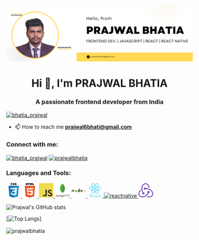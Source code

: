 <img src="https://github.com/prajwalbhatia/prajwalbhatia/blob/main/banner.JPG" alt="banner that says about PRAJWAL BHATIA">  
  
<h1 align="center">Hi 👋, I'm PRAJWAL BHATIA</h1>
<h3 align="center">A passionate frontend developer from India</h3>

<p align="left"> <a href="https://twitter.com/bhatia_prajwal" target="blank"><img src="https://img.shields.io/twitter/follow/bhatia_prajwal?logo=twitter&style=for-the-badge" alt="bhatia_prajwal" /></a> </p>

- 📫 How to reach me **prajwal6bhati@gmail.com**

<h3 align="left">Connect with me:</h3>
<p align="left">
<a href="https://twitter.com/bhatia_prajwal" target="blank"><img align="center" src="https://raw.githubusercontent.com/rahuldkjain/github-profile-readme-generator/master/src/images/icons/Social/twitter.SVG" alt="bhatia_prajwal" height="30" width="40" /></a>
<a href="https://linkedin.com/in/prajwalbhatia" target="blank"><img align="center" src="https://raw.githubusercontent.com/rahuldkjain/github-profile-readme-generator/master/src/images/icons/Social/linked-in-alt.SVG" alt="prajwalbhatia" height="30" width="40" /></a>
</p>

<h3 align="left">Languages and Tools:</h3>
<p align="left"> <a href="https://www.w3schools.com/css/" target="_blank" rel="noreferrer"> <img src="https://raw.githubusercontent.com/devicons/devicon/master/icons/css3/css3-original-wordmark.SVG" alt="css3" width="40" height="40"/> </a> <a href="https://www.w3.org/html/" target="_blank" rel="noreferrer"> <img src="https://raw.githubusercontent.com/devicons/devicon/master/icons/html5/html5-original-wordmark.SVG" alt="html5" width="40" height="40"/> </a> <a href="https://developer.mozilla.org/en-US/docs/Web/JavaScript" target="_blank" rel="noreferrer"> <img src="https://raw.githubusercontent.com/devicons/devicon/master/icons/javascript/javascript-original.SVG" alt="javascript" width="40" height="40"/> </a> <a href="https://www.mongodb.com/" target="_blank" rel="noreferrer"> <img src="https://raw.githubusercontent.com/devicons/devicon/master/icons/mongodb/mongodb-original-wordmark.SVG" alt="mongodb" width="40" height="40"/> </a> <a href="https://nodejs.org" target="_blank" rel="noreferrer"> <img src="https://raw.githubusercontent.com/devicons/devicon/master/icons/nodejs/nodejs-original-wordmark.SVG" alt="nodejs" width="40" height="40"/> </a> <a href="https://reactjs.org/" target="_blank" rel="noreferrer"> <img src="https://raw.githubusercontent.com/devicons/devicon/master/icons/react/react-original-wordmark.SVG" alt="react" width="40" height="40"/> </a> <a href="https://reactnative.dev/" target="_blank" rel="noreferrer"> <img src="https://reactnative.dev/img/header_logo.SVG" alt="reactnative" width="40" height="40"/> </a> <a href="https://redux.js.org" target="_blank" rel="noreferrer"> <img src="https://raw.githubusercontent.com/devicons/devicon/master/icons/redux/redux-original.SVG" alt="redux" width="40" height="40"/> </a> </p>

![Prajwal's GitHub stats](https://github-readme-stats.vercel.app/api?username=prajwalbhatia&show_icons=true&theme=radical)

[![Top Langs](https://github-readme-stats.vercel.app/api/top-langs/?username=prajwalbhatia&layout=compact&theme=radical)]

<p><img align="center" src="https://github-readme-streak-stats.herokuapp.com/?user=prajwalbhatia&theme=radical" alt="prajwalbhatia" /></p>

